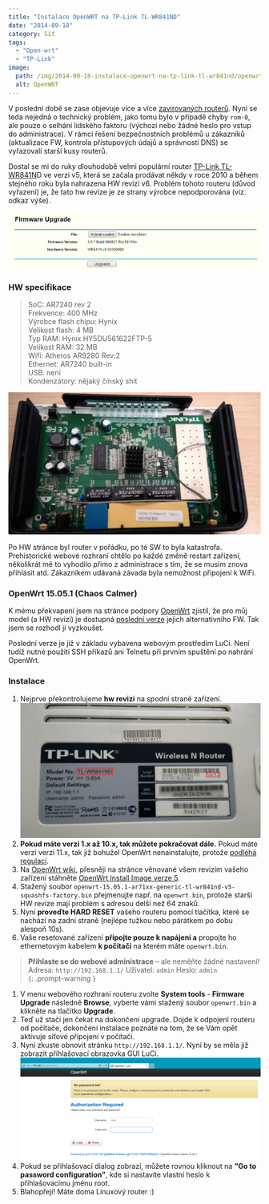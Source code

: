 ```yaml
---
title: "Instalace OpenWRT na TP-Link TL-WR841ND"
date: "2014-09-18"
category: Síť
tags: 
  - "Open-wrt"
  - "TP-Link"
image: 
  path: /img/2014-09-18-instalace-openwrt-na-tp-link-tl-wr841nd/openwrt-gradient.jpg
  alt: OpenWRT
---
```


V poslední době se zase objevuje více a více [zavirovaných routerů](https://blog.trendmicro.com/trendlabs-security-intelligence/mobile-devices-used-to-execute-dns-malware-against-home-routers/). Nyní se teda nejedná o technický problém, jako tomu bylo v případě chyby `rom-0`, ale pouze o selhání lidského faktoru (výchozí nebo žádné heslo pro vstup do administrace). V rámci řešení bezpečnostních problémů u zákazníků (aktualizace FW, kontrola přístupových údajů a správnosti DNS) se vyřazovali starší kusy routerů.

Dostal se mi do ruky dlouhodobě velmi populární router [TP-Link TL-WR841N](https://cz.tp-link.com/download/TL-WR841N_V5.html)D ve verzi v5, která se začala prodávat někdy v roce 2010 a během stejného roku byla nahrazena HW revizí v6. Problém tohoto routeru (důvod vyřazení) je, že tato hw revize je ze strany výrobce nepodporována (viz. odkaz výše).

![fw-update](/img/2014-09-18-instalace-openwrt-na-tp-link-tl-wr841nd/fw-update.png)
   
### HW specifikace

> SoC: AR7240 rev 2 <br>
> Frekvence: 400 MHz <br>
> Výrobce flash chipu: Hynix <br>
> Velikost flash: 4 MB <br>
> Typ RAM: Hynix HY5DU561622FTP-5 <br>
> Velikost RAM: 32 MB <br>
> Wifi: Atheros AR9280 Rev:2 <br>
> Ethernet: AR7240 built-in <br>
> USB: není <br>
> Kondenzátory: nějaký čínský shit  

![HW](/img/2014-09-18-instalace-openwrt-na-tp-link-tl-wr841nd/IMG_20161010_144317.jpg)

Po HW stránce byl router v pořádku, po té SW to byla katastrofa. Prehistorické webové rozhraní chtělo po každé změně restart zařízení, několikrát mě to vyhodilo přímo z administrace s tím, že se musím znova přihlásit atd. Zákazníkem udávaná závada byla nemožnost připojení k WiFi.

### OpenWrt 15.05.1 (Chaos Calmer)

K mému překvapení jsem na stránce podpory [OpenWrt](https://wiki.openwrt.org/toh/tp-link/tl-wr841nd) zjistil, že pro můj model (a HW revizi) je dostupná [poslední verze](https://forum.openwrt.org/viewtopic.php?pid=315110#p315110) jejich alternativního FW. Tak jsem se rozhodl ji vyzkoušet.

Poslední verze je již v základu vybavena webovým prostředím LuCi. Není tudíž nutné použití SSH příkazů ani Telnetu při prvním spuštění po nahrání OpenWrt.

### Instalace

1. Nejprve překontrolujeme **hw revizi** na spodní straně zařízení. ![hw_rev](/img/2014-09-18-instalace-openwrt-na-tp-link-tl-wr841nd/IMG_20161010_144039.jpg)
2. **Pokud máte verzi 1.x až 10.x, tak můžete pokračovat dále.** Pokud máte verzi verzi 11.x, tak již bohužel OpenWrt nenainstalujte, protože [podléhá regulaci](https://www.root.cz/clanky/regulace-routeru-zakazou-nam-openwrt/).
3. Na [OpenWrt wiki](https://wiki.openwrt.org/toh/tp-link/tl-wr841nd), přesněji na stránce věnované všem revizím vašeho zařízení stáhněte [OpenWrt Install Image verze 5](https://downloads.openwrt.org/chaos_calmer/15.05.1/ar71xx/generic/openwrt-15.05.1-ar71xx-generic-tl-wr841nd-v5-squashfs-factory.bin).
4. Stažený soubor `openwrt-15.05.1-ar71xx-generic-tl-wr841nd-v5-squashfs-factory.bin` přejmenujte např. na `openwrt.bin`, protože starší HW revize mají problém s adresou delší než 64 znaků.
5. Nyní **proveďte HARD RESET** vašeho routeru pomocí tlačítka, které se nachází na zadní straně (nejlépe tužkou nebo párátkem po dobu alespoň 10s).
6. Vaše resetované zařízení **připojte pouze k napájení a** propojte ho ethernetovým kabelem **k počítači** na kterém máte `openwrt.bin`.

> **Přihlaste se do webové administrace** – ale neměňte žádné nastavení!  
> Adresa: `http://192.168.1.1/` Uživatel: `admin` Heslo: `admin`  
{: .prompt-warning }
1. V menu webového rozhraní routeru zvolte **System tools** - **Firmware Upgrade** následně **Browse**, vyberte vámi stažený soubor `openwrt.bin` a klikněte na tlačítko **Upgrade**.
2. Teď už stačí jen čekat na dokončení upgrade. Dojde k odpojení routeru od počítače, dokončení instalace poznáte na tom, že se Vám opět aktivuje síťové připojení v počítači.
3. Nyní zkuste obnovit stránku `http://192.168.1.1/`. Nyní by se měla již zobrazit přihlašovací obrazovka GUI LuCi. ![openwrt](/img/2014-09-18-instalace-openwrt-na-tp-link-tl-wr841nd/openwrt-luci.png)
4. Pokud se přihlašovací dialog zobrazí, můžete rovnou kliknout na **"Go to password configuration"**, kde si nastavíte vlastní heslo k přihlašovacímu jménu root.
5. Blahopřeji! Máte doma Linuxový router :)

